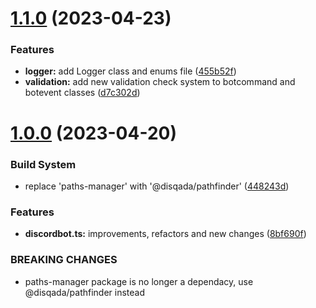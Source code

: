 # [1.1.0](https://github.com/DisQada/halfbot/compare/v1.0.0...v1.1.0) (2023-04-23)


### Features

* **logger:** add Logger class and enums file ([455b52f](https://github.com/DisQada/halfbot/commit/455b52f341463ae0a840a764859d0efbc3d90dc9))
* **validation:** add new validation check system to botcommand and botevent classes ([d7c302d](https://github.com/DisQada/halfbot/commit/d7c302d538be176da0ba6053c598e9676c0f94d2))

# [1.0.0](https://github.com/DisQada/halfbot/compare/v0.2.1...v1.0.0) (2023-04-20)


### Build System

* replace 'paths-manager' with '@disqada/pathfinder' ([448243d](https://github.com/DisQada/halfbot/commit/448243df381b151ae9094a2daab9f334ec8e7575))


### Features

* **discordbot.ts:** improvements, refactors and new changes ([8bf690f](https://github.com/DisQada/halfbot/commit/8bf690fe00425b903015f74fd388e39d56feca26))


### BREAKING CHANGES

* paths-manager package is no longer a dependacy, use @disqada/pathfinder instead
